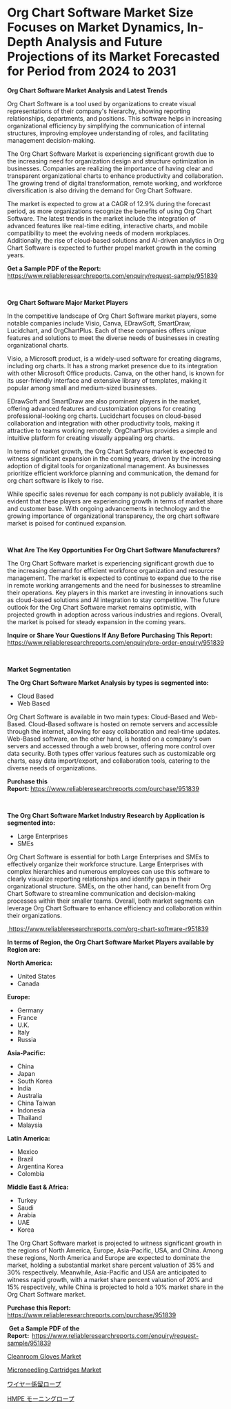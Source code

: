 <p><h1>Org Chart Software Market Size Focuses on Market Dynamics, In-Depth Analysis and Future Projections of its Market Forecasted for Period from 2024 to 2031</h1></p><p><strong>Org Chart Software Market Analysis and Latest Trends</strong></p>
<p><p>Org Chart Software is a tool used by organizations to create visual representations of their company's hierarchy, showing reporting relationships, departments, and positions. This software helps in increasing organizational efficiency by simplifying the communication of internal structures, improving employee understanding of roles, and facilitating management decision-making.</p><p>The Org Chart Software Market is experiencing significant growth due to the increasing need for organization design and structure optimization in businesses. Companies are realizing the importance of having clear and transparent organizational charts to enhance productivity and collaboration. The growing trend of digital transformation, remote working, and workforce diversification is also driving the demand for Org Chart Software.</p><p>The market is expected to grow at a CAGR of 12.9% during the forecast period, as more organizations recognize the benefits of using Org Chart Software. The latest trends in the market include the integration of advanced features like real-time editing, interactive charts, and mobile compatibility to meet the evolving needs of modern workplaces. Additionally, the rise of cloud-based solutions and AI-driven analytics in Org Chart Software is expected to further propel market growth in the coming years.</p></p>
<p><strong>Get a Sample PDF of the Report:&nbsp;</strong> <a href="https://www.reliableresearchreports.com/enquiry/request-sample/951839">https://www.reliableresearchreports.com/enquiry/request-sample/951839</a></p>
<p>&nbsp;</p>
<p><strong>Org Chart Software Major Market Players</strong></p>
<p><p>In the competitive landscape of Org Chart Software market players, some notable companies include Visio, Canva, EDrawSoft, SmartDraw, Lucidchart, and OrgChartPlus. Each of these companies offers unique features and solutions to meet the diverse needs of businesses in creating organizational charts.</p><p>Visio, a Microsoft product, is a widely-used software for creating diagrams, including org charts. It has a strong market presence due to its integration with other Microsoft Office products. Canva, on the other hand, is known for its user-friendly interface and extensive library of templates, making it popular among small and medium-sized businesses.</p><p>EDrawSoft and SmartDraw are also prominent players in the market, offering advanced features and customization options for creating professional-looking org charts. Lucidchart focuses on cloud-based collaboration and integration with other productivity tools, making it attractive to teams working remotely. OrgChartPlus provides a simple and intuitive platform for creating visually appealing org charts.</p><p>In terms of market growth, the Org Chart Software market is expected to witness significant expansion in the coming years, driven by the increasing adoption of digital tools for organizational management. As businesses prioritize efficient workforce planning and communication, the demand for org chart software is likely to rise.</p><p>While specific sales revenue for each company is not publicly available, it is evident that these players are experiencing growth in terms of market share and customer base. With ongoing advancements in technology and the growing importance of organizational transparency, the org chart software market is poised for continued expansion.</p></p>
<p>&nbsp;</p>
<p><strong>What Are The Key Opportunities For Org Chart Software Manufacturers?</strong></p>
<p><p>The Org Chart Software market is experiencing significant growth due to the increasing demand for efficient workforce organization and resource management. The market is expected to continue to expand due to the rise in remote working arrangements and the need for businesses to streamline their operations. Key players in this market are investing in innovations such as cloud-based solutions and AI integration to stay competitive. The future outlook for the Org Chart Software market remains optimistic, with projected growth in adoption across various industries and regions. Overall, the market is poised for steady expansion in the coming years.</p></p>
<p><strong>Inquire or Share Your Questions If Any Before Purchasing This Report:</strong> <a href="https://www.reliableresearchreports.com/enquiry/pre-order-enquiry/951839">https://www.reliableresearchreports.com/enquiry/pre-order-enquiry/951839</a></p>
<p>&nbsp;</p>
<p><strong>Market Segmentation</strong></p>
<p><strong>The Org Chart Software Market Analysis by types is segmented into:</strong></p>
<p><ul><li>Cloud Based</li><li>Web Based</li></ul></p>
<p><p>Org Chart Software is available in two main types: Cloud-Based and Web-Based. Cloud-Based software is hosted on remote servers and accessible through the internet, allowing for easy collaboration and real-time updates. Web-Based software, on the other hand, is hosted on a company's own servers and accessed through a web browser, offering more control over data security. Both types offer various features such as customizable org charts, easy data import/export, and collaboration tools, catering to the diverse needs of organizations.</p></p>
<p><strong>Purchase this Report:&nbsp;</strong><a href="https://www.reliableresearchreports.com/purchase/951839">https://www.reliableresearchreports.com/purchase/951839</a></p>
<p>&nbsp;</p>
<p><strong>The Org Chart Software Market Industry Research by Application is segmented into:</strong></p>
<p><ul><li>Large Enterprises</li><li>SMEs</li></ul></p>
<p><p>Org Chart Software is essential for both Large Enterprises and SMEs to effectively organize their workforce structure. Large Enterprises with complex hierarchies and numerous employees can use this software to clearly visualize reporting relationships and identify gaps in their organizational structure. SMEs, on the other hand, can benefit from Org Chart Software to streamline communication and decision-making processes within their smaller teams. Overall, both market segments can leverage Org Chart Software to enhance efficiency and collaboration within their organizations.</p></p>
<p><a href="https://www.reliableresearchreports.com/org-chart-software-r951839">&nbsp;https://www.reliableresearchreports.com/org-chart-software-r951839</a></p>
<p><strong>In terms of Region, the Org Chart Software Market Players available by Region are:</strong></p>
<p>
    <p> <strong> North America: </strong>
        <ul>
            <li>United States</li>
            <li>Canada</li>
        </ul>
        </p> 
    <p> <strong> Europe: </strong>
        <ul>
            <li>Germany</li>
            <li>France</li>
            <li>U.K.</li>
            <li>Italy</li>
            <li>Russia</li>
        </ul>
        </p> 
    <p> <strong> Asia-Pacific: </strong>
        <ul>
            <li>China</li>
            <li>Japan</li>
            <li>South Korea</li>
            <li>India</li>
            <li>Australia</li>
            <li>China Taiwan</li>
            <li>Indonesia</li>
            <li>Thailand</li>
            <li>Malaysia</li>
        </ul>
        </p> 
    <p> <strong> Latin America: </strong>
        <ul>
            <li>Mexico</li>
            <li>Brazil</li>
            <li>Argentina Korea</li>
            <li>Colombia</li>
        </ul>
        </p> 
    <p> <strong> Middle East & Africa: </strong>
        <ul>
            <li>Turkey</li>
            <li>Saudi</li>
            <li>Arabia</li>
            <li>UAE</li>
            <li>Korea</li>
        </ul>
    </p>
    </p>
<p><p>The Org Chart Software market is projected to witness significant growth in the regions of North America, Europe, Asia-Pacific, USA, and China. Among these regions, North America and Europe are expected to dominate the market, holding a substantial market share percent valuation of 35% and 30% respectively. Meanwhile, Asia-Pacific and USA are anticipated to witness rapid growth, with a market share percent valuation of 20% and 15% respectively, while China is projected to hold a 10% market share in the Org Chart Software market.</p></p>
<p><strong>Purchase this Report: </strong><a href="https://www.reliableresearchreports.com/purchase/951839">https://www.reliableresearchreports.com/purchase/951839</a></p>
<p>&nbsp;<strong>Get a Sample PDF of the Report:&nbsp;&nbsp;</strong><a href="https://www.reliableresearchreports.com/enquiry/request-sample/951839">https://www.reliableresearchreports.com/enquiry/request-sample/951839</a></p>
<p><strong></strong></p>
<p><p><a href="https://github.com/labibmmn112/Market-Research-Report-List-1/blob/main/cleanroom-gloves-market.md">Cleanroom Gloves Market</a></p><p><a href="https://github.com/gladysalidde/Market-Research-Report-List-1/blob/main/microneedling-cartridges-market.md">Microneedling Cartridges Market</a></p><p><a href="https://github.com/mm14022023/Market-Research-Report-List-2/blob/main/2804482173093.md">ワイヤー係留ロープ</a></p><p><a href="https://github.com/NikitaBruen/Market-Research-Report-List-1/blob/main/2152905173094.md">HMPE モーニングロープ</a></p></p>